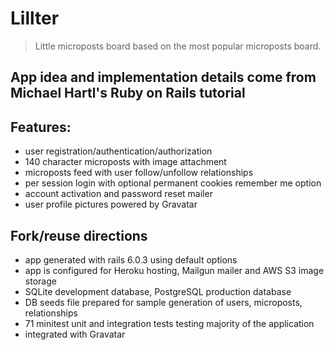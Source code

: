 # Lillter

> Little microposts board based on the most popular microposts board.

## App idea and implementation details come from Michael Hartl's Ruby on Rails tutorial

## Features:

- user registration/authentication/authorization
- 140 character microposts with image attachment
- microposts feed with user follow/unfollow relationships
- per session login with optional permanent cookies remember me option
- account activation and password reset mailer
- user profile pictures powered by Gravatar

## Fork/reuse directions

- app generated with rails 6.0.3 using default options
- app is configured for Heroku hosting, Mailgun mailer and AWS S3 image storage
- SQLite development database, PostgreSQL production database
- DB seeds file prepared for sample generation of users, microposts, relationships
- 71 minitest unit and integration tests testing majority of the application
- integrated with Gravatar

